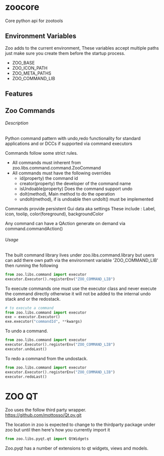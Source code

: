zoocore
=========

Core python api for zootools

## Environment Variables
Zoo adds to the current environment, These variables accept multiple paths just make sure you create them before the
startup process.

- ZOO_BASE
- ZOO_ICON_PATH
- ZOO_META_PATHS
- ZOO_COMMAND_LIB

Features
--------

## Zoo Commands
###### Description

Python command pattern with undo,redo functionality for standard applications and or DCCs if supported via command executors

Commands follow some strict rules.

- All commands must inherent from zoo.libs.command.command.ZooCommand
- All commands must have the following overrides
    - id(property) the command id
    - creator(property) the developer of the command name
    - isUndoable(property) Does the command support undo
    - doIt(method), Main method to do the operation
    - undoIt(method), if is undoable then undoIt() must be implemented

Commands provide persistent Gui data aka settings
These include :
    Label, icon, toolip, color(foreground), backgroundColor

Any command can have a QAction generate on demand via command.commandAction()

###### Usage

The built command library lives under zoo.libs.command.library but users can add there own path via the environment
variable 'ZOO_COMMAND_LIB' then running the following

```python
from zoo.libs.command import executor
executor.Executor().registerEnv("ZOO_COMMAND_LIB")
```
To execute commands one must use the executor class and never execute the command directly otherwise
it will not be added to the internal undo stack and or the redostack.

``` python
# to execute a command
from zoo.libs.command import executor
exe = executor.Executor()
exe.executor("commandId", **kwargs)

```
To undo a command.

``` python
from zoo.libs.command import executor
executor.Executor().registerEnv("ZOO_COMMAND_LIB")
executor.undoLast()
```
To redo a command from the undostack.
``` python
from zoo.libs.command import executor
executor.Executor().registerEnv("ZOO_COMMAND_LIB")
executor.redoLast()
```

# ZOO QT
Zoo uses the follow third party wrapper.
https://github.com/mottosso/Qt.py.git

The location in zoo is expected to change to the thirdparty package under zoo but until then here's how you currently import it
```python
from zoo.libs.pyqt.qt import QtWidgets
```

Zoo.pyqt has a number of extensions to qt widgets, views and models.
